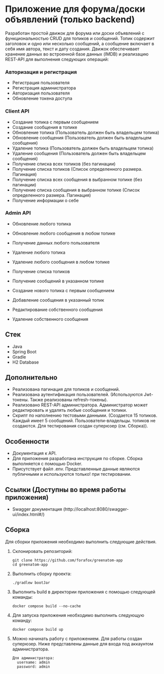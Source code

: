 # Приложение для форума/доски объявлений (только backend)

Разработан простой движок для форума или доски объявлений с функциональностью CRUD для топиков и сообщений. Топик
содержит заголовок и одно или несколько сообщений, а сообщение включает в себя имя автора, текст и дату создания.
Движок обеспечивает хранение данных во встроенной базе данных (IMDB) и реализацию REST-API для выполнения следующих
операций:

### Авторизация и регистрация

- Регистрация пользователя
- Регистрация администратора
- Авторизация пользователя
- Обновление токена доступа

### Client API 

- Создание топика с первым сообщением
- Создание сообщения в топике
- Обновление топика (Пользователь должен быть владельцем топика)
- Обновление сообщения (Пользователь должен быть владельцем сообщения)
- Удаление топика (Пользователь должен быть владельцем топика)
- Удаление сообщения (Пользователь должен быть владельцем сообщения)
- Получение списка всех топиков (без пагинации)
- Получение списка топиков (Список определенного размера. Пагинация)
- Получение списка всех сообщения в выбранном топике (без пагинации)
- Получение списка сообщения в выбранном топике (Список определенного размера. Пагинация)
- Получение информации о себе

### Admin API

- Обновление любого топика
- Обновление любого сообщения в любом топике
- Получение данных любого пользователя
- Удаление любого топика
- Удаление любого сообщения в любом топике

- Получение списка топиков
- Получение сообщений в указанном топике
- Создание нового топика с первым сообщением
- Добавление сообщения в указанный топик
- Редактирование собственного сообщения
- Удаление собственного сообщения

## Стек

- Java
- Spring Boot
- Gradle
- H2 Database

## Дополнительно

- Реализована пагинация для топиков и сообщений.
- Реализована аутентификация пользователей. (Используются Jwt-токены. Также реализованы refresh-токены).
- Реализовано REST-API администратора. Администратор может редактировать и удалять любые сообщения и топики.
- Скрипт по наполнению тестовыми данными. (Создается 15 топиков. Каждый имеет 5 сообщений. Пользователи-владельцы.
  топиков не создаются. Для тестирования создан суперюзер (см. Сборка)).

## Особенности

- Документация к API.
- Для приложения разработана инструкция по сборке. Сборка выполняется с помощью Docker.
- Присутствует файл .env. Представленные данные являются публичными и используются только! при тестировании.

## Ссылки (Доступны во время работы приложения)

- Swagger документация (http://localhost:8080/swagger-ui/index.html#/)

## Сборка

Для сборки приложения необходимо выполнить следующие действия.

1. Склонировать репозиторий:

   ```
   git clone https://github.com/forafox/greenatom-app
   cd greenatom-app
   ```
2. Выполнить сборку проекта:

   ```
   ./gradlew bootJar
   ```

3. Выполнить build в директории приложения с помощью следующей команды:

   ```
   docker compose build --no-cache
   ```

4. Для запуска приложения необходимо выполнить следующую команду:

   ```
   docker compose build up
   ```

5. Можно начинать работу с приложением. Для работы создан суперюзер. Ниже представлены данные для входа под аккаунтом
   администратора.

   ```
   Для администратора:
     username: admin
     password: admin
   ```
     